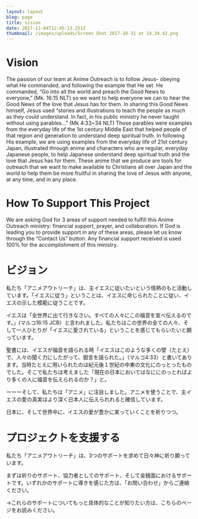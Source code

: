 ```yaml
---
layout: layout
blog: page
title: vision
date: 2017-11-04T12:45:13.251Z
thumbnail: /images/uploads/Screen Shot 2017-10-31 at 14.34.42.png
---
```

# Vision

The passion of our team at Anime Outreach is to follow Jesus- obeying what He commanded, and following the example that He set. He commanded, “Go into all the world and preach the Good News to everyone,” (Mk. 16:15 NLT) so we want to help everyone we can to hear the Good News of the love that Jesus has for them. In sharing this Good News himself, Jesus used “stories and illustrations to teach the people as much as they could understand. In fact, in his public ministry he never taught without using parables…” (Mk 4:33~34 NLT) Those parables were examples from the everyday life of the 1st century Middle East that helped people of that region and generation to understand deep spiritual truth. In following His example, we are using examples from the everyday life of 21st century Japan, illustrated through anime and characters who are regular, everyday Japanese people, to help Japanese understand deep spiritual truth and the love that Jesus has for them. These anime that we produce are tools for outreach that we want to make available to Christians all over Japan and the world to help them be more fruitful in sharing the love of Jesus with anyone, at any time, and in any place.

# How To Support This Project

We are asking God for 3 areas of support needed to fulfill this Anime Outreach ministry: financial support, prayer, and collaboration. If God is leading you to provide support in any of these areas, please let us know through the “Contact Us” button. Any financial support received is used 100% for the accomplishment of this ministry.

# ビジョン

私たち「アニメアウトリーチ」は、主イエスに従いたいという情熱のもと活動しています。「イエスに従う」ということは、イエスに命じられたことに従い、イエスの示した模範に従うことです。

イエスは「全世界に出て行きなさい。すべての人々にこの福音を宣べ伝えるのです。」(マルコ16:15 JCB）と言われました。私たちはこの世界の全ての人々、そして一人ひとりが「イエスに愛されている」ということを感じてもらいたいと願っています。

聖書には、イエスが福音を語られる時「イエスはこのような多くの譬（たとえ）で、人々の聞く力にしたがって、御言を語られた。」（マルコ4:33）と書いてあります。当時たとえに用いられたのは紀元後１世紀の中東の文化にのっとったものでした。そこで私たちは考えました「現在の日本においてはなににのっとればより多くの人に福音を伝えられるのか？」と。

ーーーそして、私たちは「アニメ」に注目しました。アニメを使うことで、主イエスの愛の真実はより深く日本人に伝えられれると確信しています。

日本に、そして世界中に、イエスの愛が豊かに実っていくことを祈りつつ。



# プロジェクトを支援する

私たち「アニメアウトリーチ」は、3つのサポートを求めて日々神に祈り願っています。

まずは祈りのサポート、協力者としてのサポート、そして金銭面におけるサポートです。いずれかのサポートに導きを感じた方は、「お問い合わせ」からご連絡ください。

→これらのサポートについてもっと具体的なことが知りたい方は、こちらのページをお読みください。
